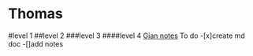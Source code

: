 Thomas
======
#level 1
##level 2
###level 3
####level 4
[Gian notes](./gian.md)
To do
-[x]create md doc
-[]add notes

